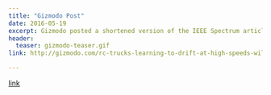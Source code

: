 ```yaml
---
title: "Gizmodo Post"
date: 2016-05-19
excerpt: Gizmodo posted a shortened version of the IEEE Spectrum article
header:
  teaser: gizmodo-teaser.gif
link: http://gizmodo.com/rc-trucks-learning-to-drift-at-high-speeds-will-make-se-1777577460

---
```


[link](#)
